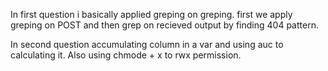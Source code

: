 

In first question i basically applied greping on greping. first we apply greping on POST and then grep on recieved output by finding 404 pattern.

In second question accumulating column in a var and using auc to calculating it. Also using chmode + x to rwx permission. 
